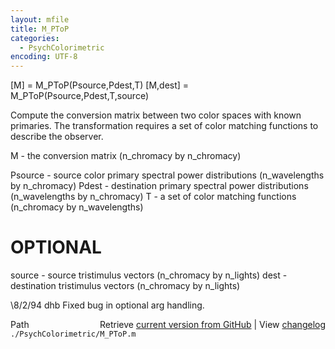 ```yaml
---
layout: mfile
title: M_PToP
categories:
  - PsychColorimetric
encoding: UTF-8
---
```


[M] = M\_PToP(Psource,Pdest,T)
[M,dest] = M\_PToP(Psource,Pdest,T,source)

Compute the conversion matrix between two color
spaces with known primaries.
The transformation requires a set of color matching
functions to describe the observer.

M - the conversion matrix
 (n\_chromacy by n\_chromacy)

Psource - source color primary spectral power distributions
  (n\_wavelengths by n\_chromacy)
Pdest - destination primary spectral power distributions
  (n\_wavelengths by n\_chromacy)
T - a set of color matching functions
  (n\_chromacy by n\_wavelengths)

# OPTIONAL
source - source tristimulus vectors
 (n\_chromacy by n\_lights)
dest - destination tristimulus vectors
 (n\_chromacy by n\_lights)

\8/2/94      dhb     Fixed bug in optional arg handling.


<div class="code_header" style="text-align:right;">
  <span style="float:left;">Path&nbsp;&nbsp;</span> <span class="counter">Retrieve <a href=
  "https://raw.github.com/Psychtoolbox-3/Psychtoolbox-3/beta/./PsychColorimetric/M_PToP.m">current version from GitHub</a> | View <a href=
  "https://github.com/Psychtoolbox-3/Psychtoolbox-3/commits/beta/./PsychColorimetric/M_PToP.m">changelog</a></span>
</div>
<div class="code">
  <code>./PsychColorimetric/M_PToP.m</code>
</div>

